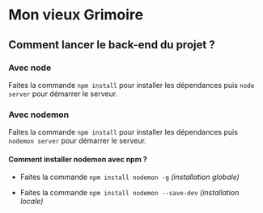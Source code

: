 # Mon vieux Grimoire

## Comment lancer le back-end du projet ?

### Avec node

Faites la commande `npm install` pour installer les dépendances puis `node server` pour démarrer le serveur.

### Avec nodemon

Faites la commande `npm install` pour installer les dépendances puis `nodemon server` pour démarrer le serveur.

#### Comment installer nodemon avec npm ?

- Faites la commande `npm install nodemon -g` _(installation globale)_

- Faites la commande `npm install nodemon --save-dev` _(installation locale)_
